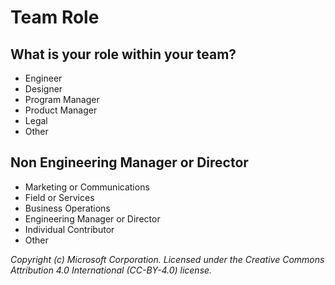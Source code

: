 # Team Role

## What is your role within your team?

- Engineer
- Designer
- Program Manager
- Product Manager
- Legal
- Other

## Non Engineering Manager or Director

- Marketing or Communications
- Field or Services
- Business Operations
- Engineering Manager or Director
- Individual Contributor
- Other

_Copyright (c) Microsoft Corporation. Licensed under the Creative Commons Attribution 4.0 International (CC-BY-4.0) license._
